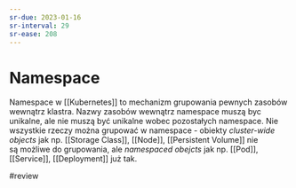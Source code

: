 ```yaml
---
sr-due: 2023-01-16
sr-interval: 29
sr-ease: 208
---
```


# Namespace

Namespace w [[Kubernetes]] to mechanizm grupowania pewnych zasobów wewnątrz klastra. 
Nazwy zasobów wewnątrz namespace muszą byc unikalne, ale nie muszą być unikalne wobec pozostałych namespace.
Nie wszystkie rzeczy można grupować w namespace - obiekty *cluster-wide objects* jak np. [[Storage Class]], [[Node]], [[Persistent Volume]] nie są możliwe do grupowania, ale *namespaced obejcts* jak np. [[Pod]], [[Service]], [[Deployment]] już tak.

#review 